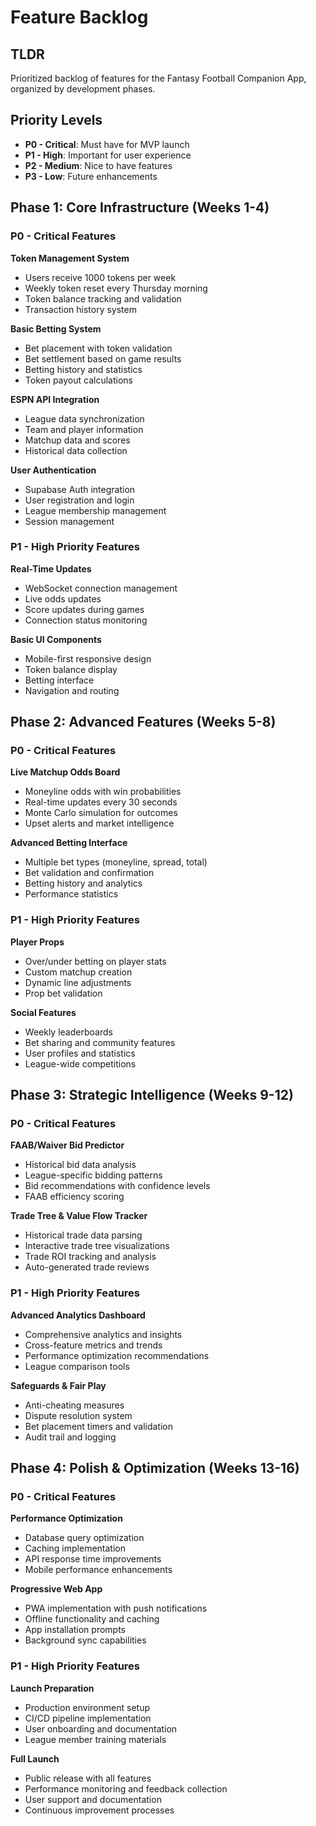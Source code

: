 # Feature Backlog

## TLDR

Prioritized backlog of features for the Fantasy Football Companion App, organized by development phases.

## Priority Levels

- **P0 - Critical**: Must have for MVP launch
- **P1 - High**: Important for user experience
- **P2 - Medium**: Nice to have features
- **P3 - Low**: Future enhancements

## Phase 1: Core Infrastructure (Weeks 1-4)

### P0 - Critical Features

**Token Management System**
- Users receive 1000 tokens per week
- Weekly token reset every Thursday morning
- Token balance tracking and validation
- Transaction history system

**Basic Betting System**
- Bet placement with token validation
- Bet settlement based on game results
- Betting history and statistics
- Token payout calculations

**ESPN API Integration**
- League data synchronization
- Team and player information
- Matchup data and scores
- Historical data collection

**User Authentication**
- Supabase Auth integration
- User registration and login
- League membership management
- Session management

### P1 - High Priority Features

**Real-Time Updates**
- WebSocket connection management
- Live odds updates
- Score updates during games
- Connection status monitoring

**Basic UI Components**
- Mobile-first responsive design
- Token balance display
- Betting interface
- Navigation and routing

## Phase 2: Advanced Features (Weeks 5-8)

### P0 - Critical Features

**Live Matchup Odds Board**
- Moneyline odds with win probabilities
- Real-time updates every 30 seconds
- Monte Carlo simulation for outcomes
- Upset alerts and market intelligence

**Advanced Betting Interface**
- Multiple bet types (moneyline, spread, total)
- Bet validation and confirmation
- Betting history and analytics
- Performance statistics

### P1 - High Priority Features

**Player Props**
- Over/under betting on player stats
- Custom matchup creation
- Dynamic line adjustments
- Prop bet validation

**Social Features**
- Weekly leaderboards
- Bet sharing and community features
- User profiles and statistics
- League-wide competitions

## Phase 3: Strategic Intelligence (Weeks 9-12)

### P0 - Critical Features

**FAAB/Waiver Bid Predictor**
- Historical bid data analysis
- League-specific bidding patterns
- Bid recommendations with confidence levels
- FAAB efficiency scoring

**Trade Tree & Value Flow Tracker**
- Historical trade data parsing
- Interactive trade tree visualizations
- Trade ROI tracking and analysis
- Auto-generated trade reviews

### P1 - High Priority Features

**Advanced Analytics Dashboard**
- Comprehensive analytics and insights
- Cross-feature metrics and trends
- Performance optimization recommendations
- League comparison tools

**Safeguards & Fair Play**
- Anti-cheating measures
- Dispute resolution system
- Bet placement timers and validation
- Audit trail and logging

## Phase 4: Polish & Optimization (Weeks 13-16)

### P0 - Critical Features

**Performance Optimization**
- Database query optimization
- Caching implementation
- API response time improvements
- Mobile performance enhancements

**Progressive Web App**
- PWA implementation with push notifications
- Offline functionality and caching
- App installation prompts
- Background sync capabilities

### P1 - High Priority Features

**Launch Preparation**
- Production environment setup
- CI/CD pipeline implementation
- User onboarding and documentation
- League member training materials

**Full Launch**
- Public release with all features
- Performance monitoring and feedback collection
- User support and documentation
- Continuous improvement processes